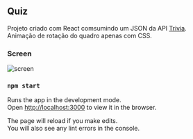 
## Quiz

Projeto criado com React comsumindo um JSON da API [Trivia](https://opentdb.com/api_config.php).<br>
Animação de rotação do quadro apenas com CSS.

### Screen
![screen](https://user-images.githubusercontent.com/59884552/81240057-c215b100-8fdc-11ea-8fc8-74902057942b.jpg)

### `npm start`

Runs the app in the development mode.<br />
Open [http://localhost:3000](http://localhost:3000) to view it in the browser.

The page will reload if you make edits.<br />
You will also see any lint errors in the console.

